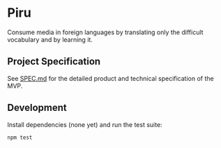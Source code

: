 # Piru

Consume media in foreign languages by translating only the difficult vocabulary and by learning it.

## Project Specification

See [SPEC.md](./SPEC.md) for the detailed product and technical specification of the MVP.

## Development

Install dependencies (none yet) and run the test suite:

```bash
npm test
```
